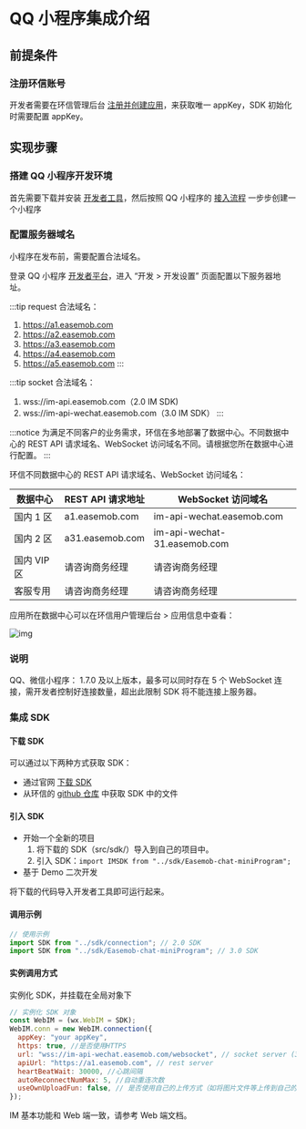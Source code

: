 # QQ 小程序集成介绍

<Toc />

## 前提条件

### 注册环信账号

开发者需要在环信管理后台 [注册并创建应用](/product/enable_and_configure_IM.html#创建应用)，来获取唯一 appKey，SDK 初始化时需要配置 appKey。

## 实现步骤

### 搭建 QQ 小程序开发环境

首先需要下载并安装 [开发者工具](https://q.qq.com/wiki/tools/devtool/)，然后按照 QQ 小程序的 [接入流程](https://q.qq.com/wiki/#_2-注册开发者平台) 一步步创建一个小程序

### 配置服务器域名

小程序在发布前，需要配置合法域名。

登录 QQ 小程序 [开发者平台](https://q.qq.com/)，进入 “开发 > 开发设置” 页面配置以下服务器地址。

:::tip
request 合法域名：

1. https://a1.easemob.com
2. https://a2.easemob.com
3. https://a3.easemob.com
4. https://a4.easemob.com
5. https://a5.easemob.com
   :::

:::tip
socket 合法域名：

1. wss://im-api.easemob.com（2.0 IM SDK)
2. wss://im-api-wechat.easemob.com（3.0 IM SDK）
   :::

:::notice
为满足不同客户的业务需求，环信在多地部署了数据中心。不同数据中心的 REST API 请求域名、WebSocket 访问域名不同。请根据您所在数据中心进行配置。
:::

环信不同数据中心的 REST API 请求域名、WebSocket 访问域名：

| 数据中心    | REST API 请求地址 | WebSocket 访问域名           |
| ----------- | ----------------- | ---------------------------- |
| 国内 1 区   | a1.easemob.com    | im-api-wechat.easemob.com    |
| 国内 2 区   | a31.easemob.com   | im-api-wechat-31.easemob.com |
| 国内 VIP 区 | 请咨询商务经理    | 请咨询商务经理               |
| 客服专用    | 请咨询商务经理    | 请咨询商务经理               |

应用所在数据中心可以在环信用户管理后台 > 应用信息中查看：

![img](@static/images/applet/console.jpeg)

### 说明

QQ、微信小程序： 1.7.0 及以上版本，最多可以同时存在 5 个 WebSocket 连接，需开发者控制好连接数量，超出此限制 SDK 将不能连接上服务器。

### 集成 SDK

#### 下载 SDK

可以通过以下两种方式获取 SDK：

- 通过官网 [下载 SDK](https://www.easemob.com/download/im)
- 从环信的 [github 仓库](https://github.com/easemob/webim-weixin-xcx/tree/master/src/sdk) 中获取 SDK 中的文件

#### 引入 SDK

- 开始一个全新的项目
  1. 将下载的 SDK（src/sdk/）导入到自己的项目中。
  2. 引入 SDK：`import IMSDK from "../sdk/Easemob-chat-miniProgram";`
- 基于 Demo 二次开发

将下载的代码导入开发者工具即可运行起来。

#### 调用示例

```javascript
// 使用示例
import SDK from "../sdk/connection"; // 2.0 SDK
import SDK from "../sdk/Easemob-chat-miniProgram"; // 3.0 SDK
```

#### 实例调用方式

实例化 SDK，并挂载在全局对象下

```javascript
// 实例化 SDK 对象
const WebIM = (wx.WebIM = SDK);
WebIM.conn = new WebIM.connection({
  appKey: "your appKey",
  https: true, //是否使用HTTPS
  url: "wss://im-api-wechat.easemob.com/websocket", // socket server (3.0 SDK)
  apiUrl: "https://a1.easemob.com", // rest server
  heartBeatWait: 30000, //心跳间隔
  autoReconnectNumMax: 5, //自动重连次数
  useOwnUploadFun: false, // 是否使用自己的上传方式（如将图片文件等上传到自己的服务器，构建消息时只传 URL）
});
```

IM 基本功能和 Web 端一致，请参考 Web 端文档。
